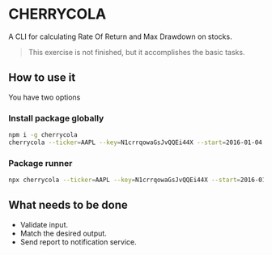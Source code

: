 # CHERRYCOLA

A CLI for calculating Rate Of Return and Max Drawdown on stocks.

> This exercise is not finished, but it accomplishes the basic tasks.

## How to use it

You have two options

### Install package globally

```sh
npm i -g cherrycola
cherrycola --ticker=AAPL --key=N1crrqowaGsJvQQEi44X --start=2016-01-04 --end=2016-01-04
```

### Package runner

```sh
npx cherrycola --ticker=AAPL --key=N1crrqowaGsJvQQEi44X --start=2016-01-04 --end=2016-01-04
```

## What needs to be done

- Validate input.
- Match the desired output.
- Send report to notification service.
